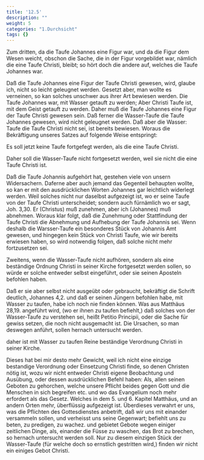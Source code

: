 ```yaml
---
title: '12.5'
description: ""
weight: 5
categories: "1.Durchsicht"
tags: {}
---
```

<!-- Seite 585 -->
Zum dritten, da die Taufe Johannes
eine Figur war, und da die Figur dem Wesen
weicht, obschon die Sache, die in der Figur vorgebildet
war, nämlich die eine Taufe Christi, bleibt;
so hört doch die andere auf, welches die
Taufe Johannes war.

Daß die Taufe Johannes eine Figur der Taufe
Christi gewesen, wird, glaube ich, nicht so leicht geleugnet
werden. Gesetzt aber, man wollte es verneinen,
so kan solches unschwer aus ihrer Art bewiesen
werden. Die Taufe Johannes war, mit Wasser
getauft zu werden; Aber Christi Taufe ist, mit
dem Geist getauft zu werden. Daher muß die
Taufe Johannes eine Figur der Taufe Christi gewesen
sein. Daß ferner die Wasser-Taufe die Taufe
Johannes gewesen, wird nicht geleugnet werden. Daß
aber die Wasser: Taufe die Taufe Christi nicht sei, ist
bereits bewiesen. Woraus die Bekräftigung unseres
Satzes auf folgende Weise entspringt:

Es soll jetzt keine Taufe fortgefegt werden, als die
eine Taufe Christi.

Daher soll die Wasser-Taufe nicht fortgesetzt werden,
weil sie nicht die eine Taufe Christi ist.

Daß die Taufe Johannis aufgehört hat, gestehen
viele von unsern Widersachern. Daferne aber auch
jemand das Gegenteil behaupten wollte, so kan er
mit den ausdrücklichen Worten Johannes gar leichtlich
widerlegt werden. Weil solches nicht nur daselbst
aufgezeigt ist, wo er seine Taufe von der Taufe
Christi unterscheidet; sondern auch fürnämlich wo
er sagt, Joh. 3,30. Er (Christus) muß zunehmen,<!-- Seite 586 -->
aber ich (Johannes) muß abnehmen. Woraus
klar folgt, daß die Zunehmung oder Stattfindung
der Taufe Christi die Abnehmung und Aufhebung
der Taufe Johannis sei. Wenn deshalb die Warsser-Taufe
ein besonderes Stück von Johannis Amt
gewesen, und hingegen kein Stück von Christi Taufe,
wie wir bereits erwiesen haben, so wird notwendig
folgen, daß solche nicht mehr fortzusetzen sei.

Zweitens, wenn die Wasser-Taufe nicht aufhören,
sondern als eine beständige Ordnung Christi in
seiner Kirche fortgesetzt werden sollen, so würde er solche
entweder selbst eingeführt, oder sie seinen Aposteln
befohlen haben.

Daß er sie aber selbst nicht ausgeübt oder gebraucht,
bekräftigt die Schrift deutlich, Johannes 4,2.
und daß er seinen Jüngern befohlen habe, mit Wasser
zu taufen, habe ich noch nie finden können. Was
aus Matthäus 28,19. angeführt wird, (wo er ihnen
zu taufen befiehlt,) daß solches von der Wasser-Taufe
zu verstehen sei, heißt Petitio Principii, oder die
Sache für gewiss setzen, die noch nicht ausgemacht ist.
Die Ursachen, so man deswegen anführt, sollen hernach
untersucht werden.

daher ist mit Wasser zu taufen Reine
beständige Verordnung Christi in seiner Kirche.

Dieses hat bei mir desto mehr Gewicht, weil ich
nicht eine einzige bestandige Verordnung oder Einsetzung
Christi finde, so denen Christen nötig ist, wozu
wir nicht entweder Christi eigene Beobachtung und
Ausübung, oder dessen ausdrücklichen Befehl haben:
Als, allen seinen Geboten zu gehorchen, welche unsere
Pflicht beides gegen Gott und die Menschen in
sich begreifen etc. und wo das Evangelium noch mehr
erfordert als das Gesetz. Welches in dem 5. und 6.
Kapitel Matthäus, und an andern Orten mehr, überflüssig<!-- Seite 587 -->
aufgezeigt ist. Überdieses verwahrt er uns,
was die Pflichten des Gottesdienstes anbetrift, daß
wir uns mit einander versammeln sollen, und verheisst
uns seine Gegenwart; befiehlt uns zu beten, zu
predigen, zu wachez. und gebietet Gebote wegen
 einiger zeitlichen Dinge, als, einander die Füsse
zu waschen, das Brot zu brechen, so hernach untersucht
werden soll. Nur zu diesem einzigen Stück
der Wasser-Taufe (für welche doch so ernstlich
gestritten wird,) finden wir nicht ein einiges Gebot
Christi.
